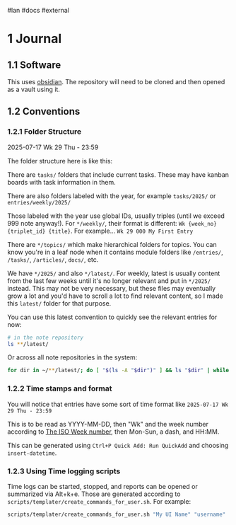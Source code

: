 \#lan #docs #external

# 1 Journal

## 1.1 Software

This uses [obsidian](https://obsidian.md/). The repository will need to be cloned and then opened as a vault using it.

## 1.2 Conventions

### 1.2.1 Folder Structure

2025-07-17 Wk 29 Thu - 23:59

The folder structure here is like this:

There are `tasks/` folders that include current tasks. These may have kanban boards with task information in them.

There are also folders labeled with the year, for example `tasks/2025/` or `entries/weekly/2025/`

Those labeled with the year use global IDs, usually triples (until we exceed 999 note anyway!). For `*/weekly/`, their format is different: `Wk {week_no} {triplet_id} {title}`. For example... `Wk 29 000 My First Entry`

There are `*/topics/` which make hierarchical folders for topics. You can know you're in a leaf node when it contains module folders like `/entries/`, `/tasks/`, `/articles/`, `docs/`,  etc.

We have `*/2025/` and also `*/latest/`. For weekly, latest is usually content from the last few weeks until it's no longer relevant and put in `*/2025/` instead. This may not be very necessary, but these files may eventually grow a lot and you'd have to scroll a lot to find relevant content, so I made this `latest/` folder for that purpose.

You can use this latest convention to quickly see the relevant entries for now:

````sh
# in the note repository
ls **/latest/
````

Or across all note repositories in the system:

````sh
for dir in ~/**/latest/; do [ "$(ls -A "$dir")" ] && ls "$dir" | while IFS= read -r f; do realpath "$dir/$f"; done; done
````

### 1.2.2 Time stamps and format

You will notice that entries have some sort of time format like `2025-07-17 Wk 29 Thu - 23:59`

This is to be read as YYYY-MM-DD, then "Wk" and the week number according to [The ISO Week number](https://www.epochconverter.com/weeks/2025), then Mon-Sun, a dash, and HH:MM.

This can be generated using `Ctrl+P Quick Add: Run QuickAdd` and choosing `insert-datetime`.

### 1.2.3 Using Time logging scripts

Time logs can be started, stopped, and reports can be opened or summarized via Alt+k+e. Those are generated according to `scripts/templater/create_commands_for_user.sh`. For example:

````sh
scripts/templater/create_commands_for_user.sh "My UI Name" "username"
````
